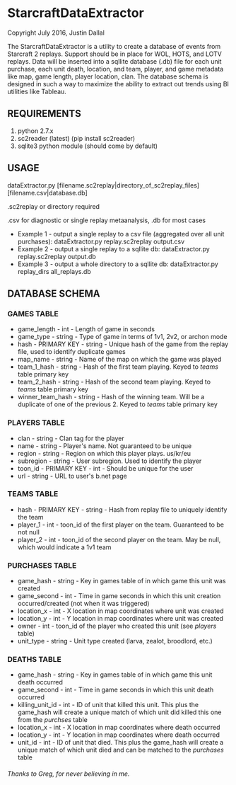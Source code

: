# StarcraftDataExtractor #
Copyright July 2016, Justin Dallal

The StarcraftDataExtractor is a utility to create a database of events from Starcraft 2 replays.  Support should be in place for WOL, HOTS, and LOTV replays.  Data will be inserted into a sqllite database (.db) file for each unit purchase, each unit death, location, and team, player, and game metadata like map, game length, player location, clan.  The database schema is designed in such a way to maximize the ability to extract out trends using BI utilities like Tableau.

## REQUIREMENTS
1.  python 2.7.x
2.  sc2reader (latest) (pip install sc2reader)
3.  sqlite3 python module (should come by default)

## USAGE
dataExtractor.py [filename.sc2replay|directory_of_sc2replay_files] [filename.csv|database.db]

  .sc2replay or directory required
  
  .csv for diagnostic or single replay metaanalysis, .db for most cases
  
  * Example 1 - output a single replay to a csv file (aggregated over all unit purchases): dataExtractor.py replay.sc2replay output.csv
  * Example 2 - output a single replay to a sqllite db: dataExtractor.py replay.sc2replay output.db
  * Example 3 - output a whole directory to a sqllite db: dataExtractor.py replay_dirs all_replays.db

## DATABASE SCHEMA
### GAMES TABLE
* game_length - int - Length of game in seconds
* game_type - string - Type of game in terms of 1v1, 2v2, or archon mode
* hash - PRIMARY KEY - string - Unique hash of the game from the replay file, used to identify duplicate games
* map_name - string - Name of the map on which the game was played
* team_1_hash - string - Hash of the first team playing.  Keyed to *teams* table primary key
* team_2_hash - string - Hash of the second team playing.  Keyed to *teams* table primary key
* winner_team_hash - string - Hash of the winning team.  Will be a duplicate of one of the previous 2.  Keyed to *teams* table primary key


### PLAYERS TABLE
* clan - string - Clan tag for the player
* name - string - Player's name.  Not guaranteed to be unique
* region - string - Region on which this player plays.  us/kr/eu
* subregion - string - User subregion.  Used to identify the player
* toon_id - PRIMARY KEY - int - Should be unique for the user
* url - string - URL to user's b.net page

### TEAMS TABLE
* hash - PRIMARY KEY - string - Hash from replay file to uniquely identify the team
* player_1 - int - toon_id of the first player on the team.  Guaranteed to be not null
* player_2 - int - toon_id of the second player on the team.  May be null, which would indicate a 1v1 team

### PURCHASES TABLE
* game_hash - string - Key in games table of in which game this unit was created
* game_second - int - Time in game seconds in which this unit creation occurred/created (not when it was triggered)
* location_x - int - X location in map coordinates where unit was created
* location_y - int - Y location in map coordinates where unit was created
* owner - int - toon_id of the player who created this unit (see *players* table)
* unit_type - string - Unit type created (larva, zealot, broodlord, etc.)

### DEATHS TABLE
* game_hash - string - Key in games table of in which game this unit death occurred
* game_second - int - Time in game seconds in which this unit death occurred
* killing_unit_id - int - ID of unit that killed this unit.  This plus the game_hash will create a unique match of which unit did killed this one from the *purchses* table
* location_x - int - X location in map coordinates where death occurred
* location_y - int - Y location in map coordinates where death occurred
* unit_id - int - ID of unit that died.  This plus the game_hash will create a unique match of which unit died and can be matched to the *purchases* table

###### Thanks to Greg, for never believing in me.
